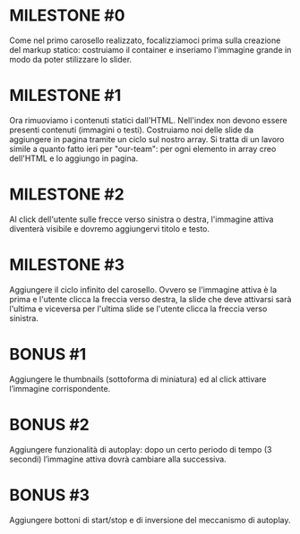 # MILESTONE #0
Come nel primo carosello realizzato, focalizziamoci prima sulla creazione del markup statico: costruiamo il container e inseriamo l'immagine grande in modo da poter stilizzare lo slider.

# MILESTONE #1
Ora rimuoviamo i contenuti statici dall'HTML. Nell'index non devono essere presenti contenuti (immagini o testi).
Costruiamo noi delle slide da aggiungere in pagina tramite un ciclo sul nostro array.
Si tratta di un lavoro simile a quanto fatto ieri per "our-team": per ogni elemento in array creo dell'HTML e lo aggiungo in pagina.

# MILESTONE #2
Al click dell'utente sulle frecce verso sinistra o destra, l'immagine attiva diventerà visibile e dovremo aggiungervi titolo e testo.

# MILESTONE #3
Aggiungere il ciclo infinito del carosello. Ovvero se l'immagine attiva è la prima e l'utente clicca la freccia verso destra, la slide che deve attivarsi sarà l'ultima e viceversa per l'ultima slide se l'utente clicca la freccia verso sinistra.

# BONUS #1
Aggiungere le thumbnails (sottoforma di miniatura) ed al click attivare l’immagine corrispondente.

# BONUS #2
Aggiungere funzionalità di autoplay: dopo un certo periodo di tempo (3 secondi) l’immagine attiva dovrà cambiare alla successiva.

# BONUS #3
Aggiungere bottoni di start/stop e di inversione del meccanismo di autoplay.
